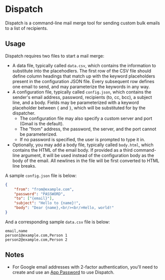 # Dispatch

Dispatch is a command-line mail merge tool for sending custom bulk emails to a list of recipients.

## Usage

Dispatch requires two files to start a mail merge:

* A data file, typically called `data.csv`, which contains the information to substitute into the placehodlers. The first row of the CSV file should define column headings that match up with the keyword placeholders present in the configuration JSON file. Every subsequent row defines one email to send, and may parameterize the keywords in any way.
* A configuration file, typically called `config.json`, which contains the sender's email address, password, recipients (to, cc, bcc), a subject line, and a body. Fields may be parameterized with a keyword placeholder between `{` and `}`, which will be substituted for by the dispatcher.
  * The configuration file may also specify a custom server and port (Gmail is the default).
  * The "from" address, the password, the server, and the port cannot be parameterized.
  * If no password is specified, the user is prompted to type it in.
* Optionally, you may add a body file, typically called `body.html`, which contains the HTML of the email body. If provided as a third command-line argument, it will be used instead of the configuration body as the body of the email. All newlines in the file will be first converted to HTML line breaks.

A sample `config.json` file is below:

```json
{
    "from": "from@example.com",
    "password": "PASSWORD",
    "to": ["{email}"],
    "subject": "Hello to {name}!",
    "body": "Dear {name},<br/><br/>Hello, world!"
}
```

And a corresponding sample `data.csv` file is below:

```
email,name
person1@example.com,Person 1
person2@example.com,Person 2
```

## Notes

* For Google email addresses with 2-factor authentication, you'll need to create and use an [App Password](https://security.google.com/settings/security/apppasswords) to use Dispatch.
